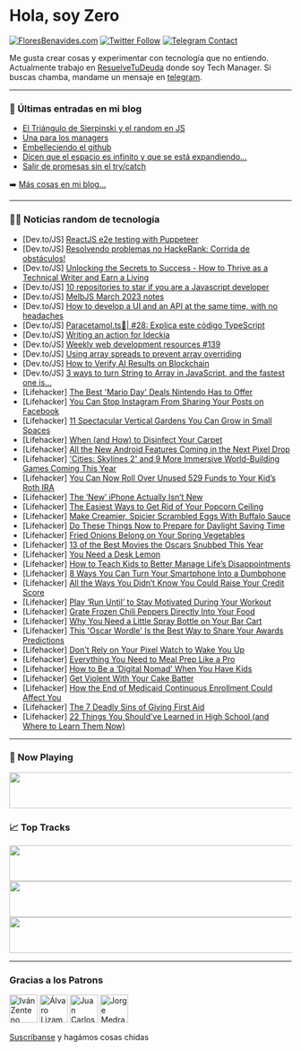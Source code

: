 # Hola, soy Zero

[![FloresBenavides.com](https://img.shields.io/website?down_message=oops&label=MiBlog&style=for-the-badge&up_message=online&url=https%3A%2F%2Ffloresbenavides.com)](https://floresbenavides.com) [![Twitter Follow](https://img.shields.io/twitter/follow/ZeroDragon?color=%231DA1F2&label=Follow&logo=twitter&logoColor=ffffff&style=for-the-badge)](https://twitter.com/zerodragon) [![Telegram Contact](https://img.shields.io/badge/escr%C3%ADbeme-ZeroDragon-%2326A5E4?style=for-the-badge&logo=telegram)](https://t.me/zerodragon)

Me gusta crear cosas y experimentar con tecnología que no entiendo.
Actualmente trabajo en [ResuelveTuDeuda](http://github.com/resuelve) donde soy Tech Manager.
Si buscas chamba, mandame un mensaje en [telegram](https://t.me/zerodragon).

---

### 📕 Últimas entradas en mi blog
<!-- BLOG-POST-LIST:START -->
- [El Triángulo de Sierpinski y el random en JS](https://floresbenavides.com/el-triangulo-de-sierpinski-y-el-random-en-js/)
- [Una para los managers](https://floresbenavides.com/una-para-los-managers/)
- [Embelleciendo el github](https://floresbenavides.com/embelleciendo-el-github/)
- [Dicen que el espacio es infinito y que se está expandiendo…](https://floresbenavides.com/dicen-que-el-espacio-es-infinito-y-que-se-esta-expandiendo/)
- [Salir de promesas sin el try/catch](https://floresbenavides.com/salir-de-promesas-sin-el-try-catch/)
<!-- BLOG-POST-LIST:END -->

➡️ [Más cosas en mi blog...](https://floresbenavides.com)

---

### 👨‍💻 Noticias random de tecnología
<!-- TECH-POSTS:START -->
- [Dev.to/JS] [ReactJS e2e testing with Puppeteer](https://dev.to/mohammadfaisal/reactjs-e2e-testing-with-puppeteer-1ncn)
- [Dev.to/JS] [Resolvendo problemas no HackeRank: Corrida de obstáculos!](https://dev.to/altencirsilvajr/resolvendo-problemas-no-hackerank-corrida-de-obstaculos-1g2i)
- [Dev.to/JS] [Unlocking the Secrets to Success - How to Thrive as a Technical Writer and Earn a Living](https://dev.to/andrewbaisden/unlocking-the-secrets-to-success-how-to-thrive-as-a-technical-writer-and-earn-a-living-5epl)
- [Dev.to/JS] [10 repositories to star if you are a Javascript developer](https://dev.to/tejakummarikuntla/10-repositories-to-star-if-you-are-a-javascript-developer-40aj)
- [Dev.to/JS] [MelbJS March 2023 notes](https://dev.to/cultureamp/melbjs-march-2023-notes-4nli)
- [Dev.to/JS] [How to develop a UI and an API at the same time, with no headaches](https://dev.to/metal3d/how-to-develop-a-ui-and-an-api-at-the-same-time-with-no-headaches-1gol)
- [Dev.to/JS] [Paracetamol.ts💊| #28: Explica este código TypeScript](https://dev.to/duxtech/paracetamolts-28-explica-este-codigo-typescript-2odb)
- [Dev.to/JS] [Writing an action for Ideckia](https://dev.to/josuigoa/writing-an-action-for-ideckia-1pki)
- [Dev.to/JS] [Weekly web development resources #139](https://dev.to/vincenius/weekly-web-development-resources-139-42j6)
- [Dev.to/JS] [Using array spreads to prevent array overriding](https://dev.to/bomoniyi/using-array-spreads-to-prevent-array-overriding-2c6f)
- [Dev.to/JS] [How to Verify AI Results on Blockchain](https://dev.to/scofieldidehen/how-to-verify-ai-results-on-blockchain-1n2d)
- [Dev.to/JS] [3 ways to turn String to Array in JavaScript, and the fastest one is...](https://dev.to/hankxdev/3-ways-to-turn-string-to-array-in-javascript-and-the-fastest-one-is-39ih)
- [Lifehacker] [The Best &#39;Mario Day&#39; Deals Nintendo Has to Offer](https://lifehacker.com/the-best-mario-day-deals-nintendo-has-to-offer-1850199311)
- [Lifehacker] [You Can Stop Instagram From Sharing Your Posts on Facebook](https://lifehacker.com/you-can-stop-instagram-from-sharing-your-posts-on-faceb-1850199241)
- [Lifehacker] [11 Spectacular Vertical Gardens You Can Grow in Small Spaces](https://lifehacker.com/11-spectacular-vertical-gardens-you-can-grow-in-small-s-1850197734)
- [Lifehacker] [When &lpar;and How&rpar; to Disinfect Your Carpet](https://lifehacker.com/when-and-how-to-disinfect-your-carpet-1850197247)
- [Lifehacker] [All the New Android Features Coming in the Next Pixel Drop](https://lifehacker.com/all-the-new-android-features-coming-in-the-next-pixel-d-1850197626)
- [Lifehacker] [&#39;Cities: Skylines 2&#39; and 9 More Immersive World-Building Games Coming This Year](https://lifehacker.com/cities-skylines-2-and-9-more-immersive-world-building-1850197796)
- [Lifehacker] [You Can Now Roll Over Unused 529 Funds to Your Kid’s Roth IRA](https://lifehacker.com/you-can-now-roll-over-unused-529-funds-to-your-kid-s-ro-1850196919)
- [Lifehacker] [The ‘New’ iPhone Actually Isn’t New](https://lifehacker.com/the-new-iphone-actually-isn-t-new-1850196882)
- [Lifehacker] [The Easiest Ways to Get Rid of Your Popcorn Ceiling](https://lifehacker.com/the-easiest-ways-to-get-rid-of-your-popcorn-ceiling-1850195900)
- [Lifehacker] [Make Creamier, Spicier Scrambled Eggs With Buffalo Sauce](https://lifehacker.com/make-creamier-spicier-scrambled-eggs-with-buffalo-sauc-1850194283)
- [Lifehacker] [Do These Things Now to Prepare for Daylight Saving Time](https://lifehacker.com/do-these-things-now-to-prepare-for-daylight-saving-time-1850194365)
- [Lifehacker] [Fried Onions Belong on Your Spring Vegetables](https://lifehacker.com/fried-onions-belong-on-your-spring-vegetables-1850193639)
- [Lifehacker] [13 of the Best Movies the Oscars Snubbed This Year](https://lifehacker.com/13-of-the-best-movies-the-oscars-snubbed-this-year-1850190594)
- [Lifehacker] [You Need a Desk Lemon](https://lifehacker.com/you-need-a-desk-lemon-1850193451)
- [Lifehacker] [How to Teach Kids to Better Manage Life’s Disappointments](https://lifehacker.com/how-to-teach-kids-to-better-manage-life-s-disappointmen-1850193102)
- [Lifehacker] [8 Ways You Can Turn Your Smartphone Into a Dumbphone](https://lifehacker.com/8-ways-you-can-turn-your-smartphone-into-a-dumbphone-1850192492)
- [Lifehacker] [All the Ways You Didn’t Know You Could Raise Your Credit Score](https://lifehacker.com/all-the-ways-you-didn-t-know-you-could-raise-your-credi-1850192800)
- [Lifehacker] [Play ‘Run Until’ to Stay Motivated During Your Workout](https://lifehacker.com/play-run-until-to-stay-motivated-during-your-workout-1850192880)
- [Lifehacker] [Grate Frozen Chili Peppers Directly Into Your Food](https://lifehacker.com/grate-frozen-chili-peppers-directly-into-your-food-1850192795)
- [Lifehacker] [Why You Need a Little Spray Bottle on Your Bar Cart](https://lifehacker.com/why-you-need-a-little-spray-bottle-on-your-bar-cart-1850193174)
- [Lifehacker] [This &#39;Oscar Wordle&#39; Is the Best Way to Share Your Awards Predictions](https://lifehacker.com/this-oscar-wordle-is-the-best-way-to-share-your-awards-1850193520)
- [Lifehacker] [Don&#39;t Rely on Your Pixel Watch to Wake You Up](https://lifehacker.com/dont-rely-on-your-pixel-watch-to-wake-you-up-1850192861)
- [Lifehacker] [Everything You Need to Meal Prep Like a Pro](https://lifehacker.com/everything-you-need-to-meal-prep-like-a-pro-1850186840)
- [Lifehacker] [How to Be a ‘Digital Nomad’ When You Have Kids](https://lifehacker.com/how-to-be-a-digital-nomad-when-you-have-kids-1850191095)
- [Lifehacker] [Get Violent With Your Cake Batter](https://lifehacker.com/get-violent-with-your-cake-batter-1850185920)
- [Lifehacker] [How the End of Medicaid Continuous Enrollment Could Affect You](https://lifehacker.com/how-the-end-of-medicaid-continuous-enrollment-could-aff-1850186427)
- [Lifehacker] [The 7 Deadly Sins of Giving First Aid](https://lifehacker.com/the-7-deadly-sins-of-giving-first-aid-1850191482)
- [Lifehacker] [22 Things You Should’ve Learned in High School &lpar;and Where to Learn Them Now&rpar;](https://lifehacker.com/22-things-you-should-ve-learned-in-high-school-and-whe-1850185124)<!-- TECH-POSTS:END -->

---

### 🎵 Now Playing
<a href="https://spotify-now-playing-dun.vercel.app/now-playing?open"><img src="https://spotify-now-playing-dun.vercel.app/now-playing" width="540" height="64"></a>

### 📈 Top Tracks
<a href="https://spotify-now-playing-dun.vercel.app/top-tracks?i=1&open"><img src="https://spotify-now-playing-dun.vercel.app/top-tracks?i=1" width="540" height="64"></a>
<a href="https://spotify-now-playing-dun.vercel.app/top-tracks?i=2&open"><img src="https://spotify-now-playing-dun.vercel.app/top-tracks?i=2" width="540" height="64"></a>
<a href="https://spotify-now-playing-dun.vercel.app/top-tracks?i=3&open"><img src="https://spotify-now-playing-dun.vercel.app/top-tracks?i=3" width="540" height="64"></a>

---

### Gracias a los Patrons
[<img src="https://avatars.githubusercontent.com/u/243380?v=4" alt="Iván Zenteno" width="50px">](https://github.com/k001) [<img src="https://avatars.githubusercontent.com/u/19955639?v=4" alt="Álvaro Lizama" width="50px">](https://github.com/alvarolizama) [<img src="https://avatars.githubusercontent.com/u/2718753?v=4" alt="Juan Carlos Ruiz" width="50px">](https://github.com/JuanCrg90) [<img src="https://avatars.githubusercontent.com/u/37025?v=4" alt="Jorge Medrano" width="50px">](https://github.com/h1pp1e) 

[Suscríbanse](https://www.patreon.com/zerodragon) y hagámos cosas chidas
